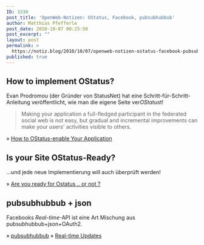 ```yaml
---
ID: 3330
post_title: 'OpenWeb-Notizen: OStatus, Facebook, pubsubhubbub'
author: Matthias Pfefferle
post_date: 2010-10-07 00:25:50
post_excerpt: ""
layout: post
permalink: >
  https://notiz.blog/2010/10/07/openweb-notizen-ostatus-facebook-pubsubhubbub/
published: true
---
```

<h2>How to implement OStatus?</h2>
Evan Prodromou (der Gründer von StatusNet) hat eine Schritt-für-Schritt-Anleitung veröffentlicht, wie man die eigene Seite ver<em>OStatus</em>t!

<blockquote>Making your application a full-fledged participant in the federated social web is not easy, but gradual and incremental improvements can make your users' activities visible to others.</blockquote>

&raquo; <a href="http://ostatus.org/2010/10/04/how-ostatus-enable-your-application">How to OStatus-enable Your Application</a>

<h2>Is your Site OStatus-Ready?</h2>
...und jede neue Implementierung will auch überprüft werden!

&raquo; <a href="http://www.madebymonsieur.com/ostatus_discovery/index.php">Are you ready for Ostatus .. or not ?</a>

<h2>pubsubhubbub + json</h2>
Facebooks <em>Real-time</em>-API ist eine Art Mischung aus pubsubhubbub+json+OAuth2.

&raquo; <a href="http://code.google.com/p/pubsubhubbub/">pubsubhubbub</a>
&raquo; <a href="http://developers.facebook.com/docs/api/realtime">Real-time Updates</a>